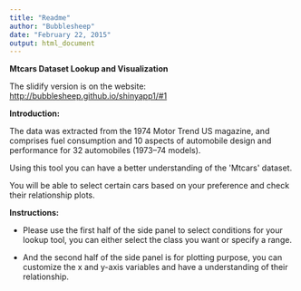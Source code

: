 ```yaml
---
title: "Readme"
author: "Bubblesheep"
date: "February 22, 2015"
output: html_document
---
```

**Mtcars Dataset Lookup and Visualization**

The slidify version is on the website: <http://bubblesheep.github.io/shinyapp1/#1>

**Introduction:**

The data was extracted from the 1974 Motor Trend US magazine, and comprises fuel consumption and 10 aspects of automobile design and performance for 32 automobiles (1973–74 models).

Using this tool you can have a better understanding of the 'Mtcars' dataset.

You will be able to select certain cars based on your preference and check their relationship plots.


**Instructions:**


- Please use the first half of the side panel to select conditions for your lookup tool, you can either select the class you want or specify a range.

- And the second half of the side panel is for plotting purpose, you can customize the x and y-axis variables and have a understanding of their relationship.

